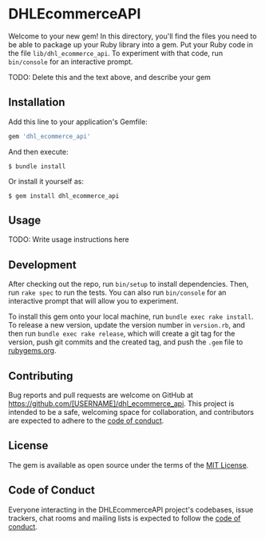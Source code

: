 # DHLEcommerceAPI

Welcome to your new gem! In this directory, you'll find the files you need to be able to package up your Ruby library into a gem. Put your Ruby code in the file `lib/dhl_ecommerce_api`. To experiment with that code, run `bin/console` for an interactive prompt.

TODO: Delete this and the text above, and describe your gem

## Installation

Add this line to your application's Gemfile:

```ruby
gem 'dhl_ecommerce_api'
```

And then execute:

    $ bundle install

Or install it yourself as:

    $ gem install dhl_ecommerce_api

## Usage

TODO: Write usage instructions here

## Development

After checking out the repo, run `bin/setup` to install dependencies. Then, run `rake spec` to run the tests. You can also run `bin/console` for an interactive prompt that will allow you to experiment.

To install this gem onto your local machine, run `bundle exec rake install`. To release a new version, update the version number in `version.rb`, and then run `bundle exec rake release`, which will create a git tag for the version, push git commits and the created tag, and push the `.gem` file to [rubygems.org](https://rubygems.org).

## Contributing

Bug reports and pull requests are welcome on GitHub at https://github.com/[USERNAME]/dhl_ecommerce_api. This project is intended to be a safe, welcoming space for collaboration, and contributors are expected to adhere to the [code of conduct](https://github.com/[USERNAME]/dhl_ecommerce_api/blob/master/CODE_OF_CONDUCT.md).

## License

The gem is available as open source under the terms of the [MIT License](https://opensource.org/licenses/MIT).

## Code of Conduct

Everyone interacting in the DHLEcommerceAPI project's codebases, issue trackers, chat rooms and mailing lists is expected to follow the [code of conduct](https://github.com/[USERNAME]/dhl_ecommerce_api/blob/master/CODE_OF_CONDUCT.md).
